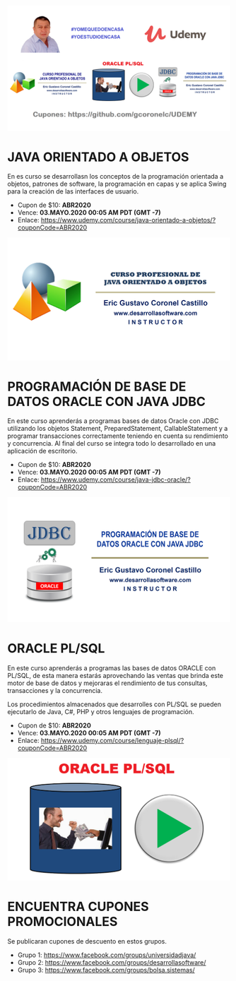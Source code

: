 ![CURSOS VIRTUALES EN UDEMY](https://raw.githubusercontent.com/gcoronelc/UDEMY/master/img/portada015.png)

# JAVA ORIENTADO A OBJETOS

En es curso se desarrollasn los conceptos de la programación orientada a objetos, 
patrones de software, la programación en capas y se aplica Swing para la creación 
de las interfaces de usuario.

- Cupon de $10: **ABR2020**
- Vence: **03.MAYO.2020 00:05 AM PDT (GMT -7)**
- Enlace: https://www.udemy.com/course/java-orientado-a-objetos/?couponCode=ABR2020

[![JAVA ORIENTADO A OBJETOS](https://raw.githubusercontent.com/gcoronelc/UDEMY/master/cursos/joo.png)](http://www.youtube.com/watch?v=EKlwF12-l9Y "JAVA ORIENTADO A OBJETOS")

# PROGRAMACIÓN DE BASE DE DATOS ORACLE CON JAVA JDBC

En este curso aprenderás a programas bases de datos Oracle con JDBC 
utilizando los objetos Statement, PreparedStatement, CallableStatement 
y a programar transacciones correctamente teniendo en cuenta su rendimiento 
y concurrencia.
Al final del curso se integra todo lo desarrollado en una aplicación de escritorio.


- Cupon de $10: **ABR2020**
- Vence: **03.MAYO.2020 00:05 AM PDT (GMT -7)**
- Enlace: https://www.udemy.com/course/java-jdbc-oracle/?couponCode=ABR2020

[![JAVA JDBC CON BASE DE DATOS ORACLE](https://raw.githubusercontent.com/gcoronelc/UDEMY/master/cursos/jdbc.png)](http://www.youtube.com/watch?v=MR53Xgeg28Y "JAVA JDBC CON BASE DE DATOS ORACLE")


# ORACLE PL/SQL

En este curso aprenderás a programas las bases de datos ORACLE con PL/SQL, 
de esta manera estarás aprovechando las ventas que brinda este motor de 
base de datos y mejoraras el rendimiento de tus consultas, transacciones 
y la concurrencia.

Los procedimientos almacenados que desarrolles con PL/SQL se pueden 
ejecutarlo de Java, C#, PHP y otros lenguajes de programación.


- Cupon de $10: **ABR2020**
- Vence: **03.MAYO.2020 00:05 AM PDT (GMT -7)**
- Enlace: https://www.udemy.com/course/lenguaje-plsql/?couponCode=ABR2020

[![ORACLE PL/SQL](https://raw.githubusercontent.com/gcoronelc/UDEMY/master/cursos/plsql.png)](https://youtu.be/qf5IF2dJtQc "ORACLE PL/SQL")



# ENCUENTRA CUPONES PROMOCIONALES

Se publicaran cupones de descuento en estos grupos.

- Grupo 1: https://www.facebook.com/groups/universidadjava/
- Grupo 2: https://www.facebook.com/groups/desarrollasoftware/
- Grupo 3: https://www.facebook.com/groups/bolsa.sistemas/

